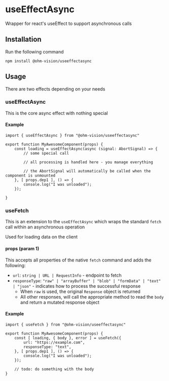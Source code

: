 # useEffectAsync
Wrapper for react's useEffect to support asynchronous calls

## Installation
Run the following command
```
npm install @ohm-vision/useeffectasync
```

## Usage
There are two effects depending on your needs

### useEffectAsync
This is the core async effect with nothing special

#### Example
```
import { useEffectAsync } from "@ohm-vision/useeffectasync"

export function MyAwesomeComponent(props) {
    const loading = useEffectAsync(async (signal: AbortSignal) => {
        // some special call

        // all processing is handled here - you manage everything

        // the AbortSignal will automatically be called when the component is unmounted
    }, [ props.dep1 ], () => {
        console.log("I was unloaded");
    });

}
```

### useFetch
This is an extension to the `useEffectAsync` which wraps the standard `fetch` call within an asynchronous operation

Used for loading data on the client

#### props (param 1)
This accepts all properties of the native `fetch` command and adds the following:
* `url`: `string | URL | RequestInfo` - endpoint to fetch
* `responseType`: `"raw" | "arrayBuffer" | "blob" | "formData" | "text" | "json"` - indicates how to process the successful response
  * When `raw` is used, the original `Response` object is returned
  * All other responses, will call the appropriate method to read the `body` and return a mutated response object

#### Example
```
import { useFetch } from "@ohm-vision/useeffectasync"

export function MyAwesomeComponent(props) {
    const [ loading, { body }, error ] = useFetch({
        url: "https://example.com",
        responseType: "text",
    }, [ props.dep1 ], () => {
        console.log("I was unloaded");
    });

    // todo: do something with the body
}
```